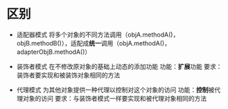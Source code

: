 # 区别

- 适配器模式
  将多个对象的不同方法调用（objA.methodA()，objB.methodB()），适配成**统一**调用（objA.methodA()，adapterObjB.methodA()）

- 装饰者模式
在不修改原对象的基础上动态的添加功能
  功能：**扩展**功能
  要求：装饰者要实现和被装饰对象相同的方法

- 代理模式
为其他对象提供一种代理以控制对这个对象的访问
  功能：**控制**被代理对象的访问
  要求：与装饰者模式一样要实现和被代理对象相同的方法
